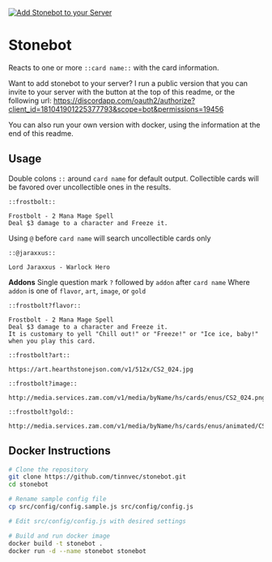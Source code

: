 [![Add Stonebot to your Server][discord-add-badge]][discord-oauth-link]

# Stonebot
Reacts to one or more `::card name::` with the card information.

Want to add stonebot to your server? I run a public version that you can invite to your server with the button at the top of this readme, or the following url: https://discordapp.com/oauth2/authorize?client_id=181041901225377793&scope=bot&permissions=19456

You can also run your own version with docker, using the information at the end of this readme.

## Usage

Double colons `::` around `card name` for default output. Collectible cards will be favored over uncollectible ones in the results.
```
::frostbolt::

Frostbolt - 2 Mana Mage Spell
Deal $3 damage to a character and Freeze it.
```

Using `@` before `card name` will search uncollectible cards only
```
::@jaraxxus::

Lord Jaraxxus - Warlock Hero
```

**Addons**
Single question mark `?` followed by `addon` after `card name`
Where `addon` is one of `flavor`, `art`, `image`, or `gold`
```
::frostbolt?flavor::

Frostbolt - 2 Mana Mage Spell
Deal $3 damage to a character and Freeze it.
It is customary to yell "Chill out!" or "Freeze!" or "Ice ice, baby!" when you play this card.

::frostbolt?art::

https://art.hearthstonejson.com/v1/512x/CS2_024.jpg

::frostbolt?image::

http://media.services.zam.com/v1/media/byName/hs/cards/enus/CS2_024.png

::frostbolt?gold::

http://media.services.zam.com/v1/media/byName/hs/cards/enus/animated/CS2_024_premium.gif
```

## Docker Instructions
```bash
# Clone the repository
git clone https://github.com/tinnvec/stonebot.git
cd stonebot

# Rename sample config file
cp src/config/config.sample.js src/config/config.js

# Edit src/config/config.js with desired settings

# Build and run docker image
docker build -t stonebot .
docker run -d --name stonebot stonebot
```

[discord-oauth-link]: https://discordapp.com/oauth2/authorize?client_id=181041901225377793&scope=bot&permissions=19456
[discord-add-badge]: https://img.shields.io/badge/Discord-Invite%20Stonebot-7289DA.svg?style=flat-square
